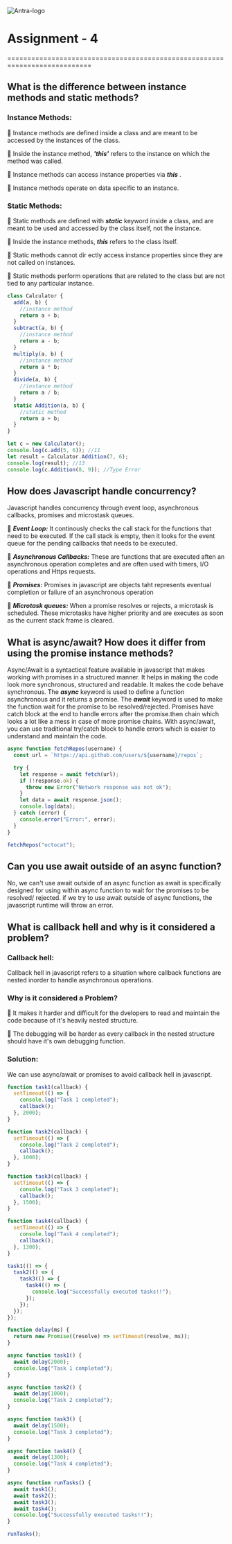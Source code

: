 ![Antra-logo](https://github.com/user-attachments/assets/9db2d170-9512-4225-b245-e2a71c13f171)

# Assignment - 4

===========================================================================

## What is the difference between instance methods and static methods?

### Instance Methods:

🎯 Instance methods are defined inside a class and are meant to be accessed by the instances of the class.

🎯 Inside the instance method, **_'this'_** refers to the instance on which the method was called.

🎯 Instance methods can access instance properties via **_this_** .

🎯 Instance methods operate on data specific to an instance.

### Static Methods:

🎯 Static methods are defined with **_static_** keyword inside a class, and are meant to be used and accessed by the class itself, not the instance.

🎯 Inside the instance methods, **_this_** refers to the class itself.

🎯 Static methods cannot dir ectly access instance properties since they are not called on instances.

🎯 Static methods perform operations that are related to the class but are not tied to any particular instance.

```js
class Calculator {
  add(a, b) {
    //instance method
    return a + b;
  }
  subtract(a, b) {
    //instance method
    return a - b;
  }
  multiply(a, b) {
    //instance method
    return a * b;
  }
  divide(a, b) {
    //instance method
    return a / b;
  }
  static Addition(a, b) {
    //static method
    return a + b;
  }
}

let c = new Calculator();
console.log(c.add(5, 6)); //11
let result = Calculator.Addition(7, 6);
console.log(result); //13
console.log(c.Addition(8, 9)); //Type Error
```

## How does Javascript handle concurrency?

Javascript handles concurrency through event loop, asynchronous callbacks, promises and microstask queues.

🎯 **_Event Loop:_** It continously checks the call stack for the functions that need to be executed. If the call stack is empty, then it looks for the event queue for the pending callbacks that needs to be executed.

🎯 **_Asynchronous Callbacks:_** These are functions that are executed aften an asynchronous operation completes and are often used with timers, I/O operations and Https requests.

🎯 **_Promises:_** Promises in javascript are objects taht represents eventual completion or failure of an asynchronous operation

🎯 **_Microtask queues:_** When a promise resolves or rejects, a microtask is scheduled. These microtasks have higher priority and are executes as soon as the current stack frame is cleared.

## What is async/await? How does it differ from using the promise instance methods?

Async/Await is a syntactical feature available in javascript that makes working with promises in a structured manner. It helps in making the code look more synchronous, structured and readable. It makes the code behave synchronous. The **_async_** keyword is used to define a function asynchronous and it returns a promise. The **_await_** keyword is used to make the function wait for the promise to be resolved/rejected. Promises have catch block at the end to handle errors after the promise.then chain which looks a lot like a mess in case of more promise chains. With async/await, you can use traditional try/catch block to handle errors which is easier to understand and maintain the code.

```js
async function fetchRepos(username) {
  const url = `https://api.github.com/users/${username}/repos`;

  try {
    let response = await fetch(url);
    if (!response.ok) {
      throw new Error("Network response was not ok");
    }
    let data = await response.json();
    console.log(data);
  } catch (error) {
    console.error("Error:", error);
  }
}

fetchRepos("octocat");
```

## Can you use await outside of an async function?

No, we can't use await outside of an async function as await is specifically designed for using within async function to wait for the promises to be resolved/ rejected. if we try to use await outside of async functions, the javascript runtime will throw an error.

## What is callback hell and why is it considered a problem?

### Callback hell:

Callback hell in javascript refers to a situation where callback functions are nested inorder to handle asynchronous operations.

### Why is it considered a Problem?

🎯 It makes it harder and difficult for the dvelopers to read and maintain the code because of it's heavily nested structure.

🎯 The debugging will be harder as every callback in the nested structure should have it's own debugging function.

### Solution:

We can use async/await or promises to avoid callback hell in javascript.

```js
function task1(callback) {
  setTimeout(() => {
    console.log("Task 1 completed");
    callback();
  }, 2000);
}

function task2(callback) {
  setTimeout(() => {
    console.log("Task 2 completed");
    callback();
  }, 1000);
}

function task3(callback) {
  setTimeout(() => {
    console.log("Task 3 completed");
    callback();
  }, 1500);
}

function task4(callback) {
  setTimeout(() => {
    console.log("Task 4 completed");
    callback();
  }, 1300);
}

task1(() => {
  task2(() => {
    task3(() => {
      task4(() => {
        console.log("Successfully executed tasks!!");
      });
    });
  });
});
```

```js
function delay(ms) {
  return new Promise((resolve) => setTimeout(resolve, ms));
}

async function task1() {
  await delay(2000);
  console.log("Task 1 completed");
}

async function task2() {
  await delay(1000);
  console.log("Task 2 completed");
}

async function task3() {
  await delay(1500);
  console.log("Task 3 completed");
}

async function task4() {
  await delay(1300);
  console.log("Task 4 completed");
}

async function runTasks() {
  await task1();
  await task2();
  await task3();
  await task4();
  console.log("Successfully executed tasks!!");
}

runTasks();
```
